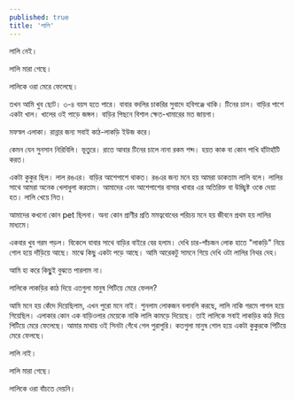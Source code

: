 ```yaml
---
published: true
title: 'লালি'
---
```


লালি নেই।

লালি মারা গেছে।

লালিকে ওরা মেরে ফেলেছে।

তখন আমি খুব ছোট। ৩-৪ বয়স হতে পারে। বাবার বদলির চাকরির সুবাদে হবিগঞ্জে থাকি। টিনের চাল। বাড়ির পাশে একটা খাল। খালের ওই পাড়ে জঙ্গল। বাড়ির পিছনে বিশাল ক্ষেত-খামারের মত জায়গা।

মফস্বল এলাকা। রান্নার জন্য সবাই কাঠ-লাকড়ি ইউজ করে।

কেমন যেন সুনসান নিরিবিলি। ভূতুরে। রাতে আবার টিনের চালে নানা রকম শব্দ। হয়ত কাক বা কোন পাখি হাঁটাহাঁটি করত।

একটা কুকুর ছিল। লাল রঙএর। বাড়ির আশেপাশে থাকত। রঙএর জন্য মনে হয় আমরা ডাকতাম লালি বলে। লালির সাথে আমরা অনেক খেলাধুলা করতাম। আমাদের এবং আশেপাশের বাসার খাবার এর অতিরিক্ত বা উচ্ছ্বিষ্ট ওকে দেয়া হত। লালি খেয়ে নিত।

আমাদের কখনো কোন pet ছিলনা। অন্য কোন প্রাণীর প্রতি মমত্ববোধের পরিচয় মনে হয় জীবনে প্রথম হয় লালির মাধ্যমে।

একবার খুব গরম পড়ল। বিকেলে বাবার সাথে বাড়ির বাইরে বের হলাম। দেখি চার-পাঁচজন লোক হাতে "লাকড়ি" নিয়ে গোল হয়ে দাঁড়িয়ে আছে। মাঝে কিছু একটা পড়ে আছে। আমি আরেকটু সামনে গিয়ে দেখি ওটা লালির নিথর দেহ।

আমি হা করে কিছুুই বুঝতে পারলাম না।

লালিকে লাকড়ির কাঠ দিয়ে এতগুলা মানুষ পিটিয়ে মেরে ফেলল?

আমি মনে হয় কেঁদে দিয়েছিলাম, এখন পুরো মনে নাই। শুনলাম লোকজন বলাবলি করছে, লালি নাকি গরমে পাগল হয়ে গিয়েছিল। এলাকার কোন এক বাড়িওলার মেয়েকে নাকি লালি কামড়ে দিয়েছে। তাই লালিকে সবাই লাকড়ির কাঠ দিয়ে পিটিয়ে মেরে ফেলেছে। আমার মাথায় ওই সিনটা গেঁথে গেল পুরাপুরি। কতগুলা মানুষ গোল হয়ে একটা কুকুরকে পিটিয়ে মেরে ফেলছে।

লালি নাই।

লালি মারা গেছে।

লালিকে ওরা বাঁচতে দেয়নি।
